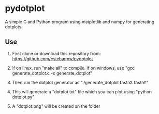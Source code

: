# pydotplot

A simple C and Python program using matplotlib and numpy for generating dotplots 

## Use

1. First clone or download this repository from: https://github.com/estebanpw/pydotplot

2. If on linux, run "make all" to compile. If on windows, use "gcc generate_dotplot.c -o generate_dotplot"

3. Then run the dotplot generator as "./generate_dotplot fastaX fastaY"

4. This will generate a "dotplot.txt" file which you can plot using "python dotplot.py" 

5. A "dotplot.png" will be created on the folder


